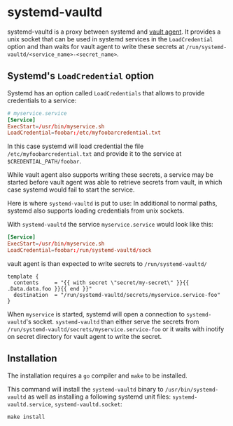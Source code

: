 # systemd-vaultd

systemd-vaultd is a proxy between systemd and [vault
agent](https://vaultproject.io). It provides a unix socket that can be used in
systemd services in the `LoadCredential` option and than waits for vault agent
to write these secrets at `/run/systemd-vaultd/<service_name>-<secret_name>`.

## Systemd's `LoadCredential` option

Systemd has an option called `LoadCredentials` that allows to provide credentials to a service:

```conf
# myservice.service
[Service]
ExecStart=/usr/bin/myservice.sh
LoadCredential=foobar:/etc/myfoobarcredential.txt
```

In this case systemd will load credential the file `/etc/myfoobarcredential.txt`
and provide it to the service at `$CREDENTIAL_PATH/foobar`.

While vault agent also supports writing these secrets, a service may be started
before vault agent was able to retrieve secrets from vault, in which case
systemd would fail to start the service.

Here is where `systemd-vaultd` is put to use: In additional to normal paths,
systemd also supports loading credentials from unix sockets.

With `systemd-vaultd` the service `myservice.service` would look like this:

```conf
[Service]
ExecStart=/usr/bin/myservice.sh
LoadCredential=foobar:/run/systemd-vaultd/sock
```

vault agent is than expected to write secrets to `/run/systemd-vaultd/`

```
template {
  contents     = "{{ with secret \"secret/my-secret\" }}{{ .Data.data.foo }}{{ end }}"
  destination  = "/run/systemd-vaultd/secrets/myservice.service-foo"
}
```

When `myservice` is started, systemd will open a connection to `systemd-vaultd`'s socket.
`systemd-vaultd` than either serve the secrets from `/run/systemd-vaultd/secrets/myservice.service-foo`
or it waits with inotify on secret directory for vault agent to write the secret.

## Installation

The installation requires a `go` compiler and `make` to be installed.

This command will install the `systemd-vaultd` binary to `/usr/bin/systemd-vaultd` as well
as installing a following systemd unit files: `systemd-vaultd.service`, `systemd-vaultd.socket`:

```shell
make install
```
